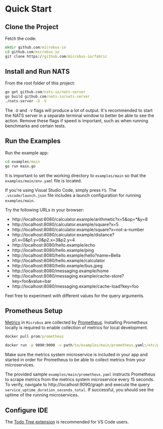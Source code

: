 # Quick Start

## Clone the Project

Fetch the code:

```cmd
mkdir github.com/microbus-io
cd github.com/microbus-io
git clone https://github.com/microbus-io/fabric
```

## Install and Run NATS

From the root folder of this project:

```cmd
go get github.com/nats-io/nats-server
go build github.com/nats-io/nats-server
./nats-server -D -V
```

The `-D` and `-V` flags will produce a lot of output. It's recommended to start the NATS server in a separate terminal window to better be able to see the action. Remove these flags if speed is important, such as when running benchmarks and certain tests.

## Run the Examples

Run the example app:

```cmd
cd examples/main
go run main.go
```

It is important to set the working directory to `examples/main` so that the `examples/main/env.yaml` file is located.

If you're using Visual Studio Code, simply press `F5`. The `.vscode/launch.json` file includes a launch configuration for running `examples/main`.

Try the following URLs in your browser:

* http://localhost:8080/calculator.example/arithmetic?x=5&op=*&y=8
* http://localhost:8080/calculator.example/square?x=5
* http://localhost:8080/calculator.example/square?x=not-a-number
* http://localhost:8080/calculator.example/distance?p1.x=0&p1.y=0&p2.x=3&p2.y=4
* http://localhost:8080/hello.example/echo
* http://localhost:8080/hello.example/ping
* http://localhost:8080/hello.example/hello?name=Bella
* http://localhost:8080/hello.example/calculator
* http://localhost:8080/hello.example/bus.jpeg
* http://localhost:8080/messaging.example/home
* http://localhost:8080/messaging.example/cache-store?key=foo&value=bar
* http://localhost:8080/messaging.example/cache-load?key=foo

Feel free to experiment with different values for the query arguments.

## Prometheus Setup

[Metrics](docs/tech/metrics.md) in `Microbus` are collected by [Prometheus](https://prometheus.io). Installing Prometheus locally is required to enable collection of metrics for local development.

```cmd
docker pull prom/prometheus

docker run -p 9090:9090 -v path/to/examples/main/prometheus.yaml:/etc/prometheus/prometheus.yml prom/prometheus
```

Make sure the metrics system microservice is included in your app and started in order for Prometheus to be able to collect metrics from your microservices.

The provided sample `examples/main/prometheus.yaml` instructs Prometheus to scrape metrics from the metrics system microservice every 15 seconds. To verify, navigate to http://localhost:9090/graph and execute the query `service_uptime_duration_seconds_total`. If successful, you should see the uptime of the running microservices.

## Configure IDE

The [Todo Tree extension](https://marketplace.visualstudio.com/items?itemName=Gruntfuggly.todo-tree) is recommended for VS Code users.

